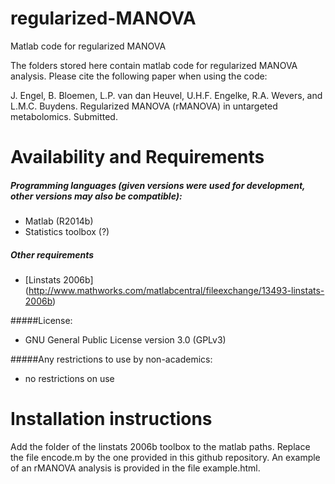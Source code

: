 # regularized-MANOVA
Matlab code for regularized MANOVA

The folders stored here contain matlab code for regularized MANOVA analysis. Please cite the following paper when using the code:

J. Engel, B. Bloemen, L.P. van dan Heuvel, U.H.F. Engelke, R.A. Wevers, and L.M.C. Buydens. Regularized MANOVA (rMANOVA) in untargeted metabolomics. Submitted.

# Availability and Requirements
##### Programming languages (given versions were used for development, other versions may also be compatible):
* Matlab (R2014b)
* Statistics toolbox (?)

##### Other requirements
* [Linstats 2006b] (http://www.mathworks.com/matlabcentral/fileexchange/13493-linstats-2006b)

#####License: 
* GNU General Public License version 3.0 (GPLv3)

#####Any restrictions to use by non-academics: 
* no restrictions on use

# Installation instructions
Add the folder of the linstats 2006b toolbox to the matlab paths. Replace the file encode.m by the one provided in this github repository. An example of an rMANOVA analysis is provided in the file example.html.
